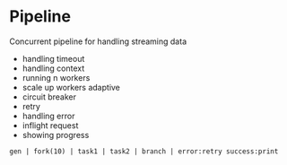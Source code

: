 # Pipeline

Concurrent pipeline for handling streaming data


- handling timeout
- handling context
- running n workers
- scale up workers adaptive
- circuit breaker
- retry
- handling error
- inflight request
- showing progress


```
gen | fork(10) | task1 | task2 | branch | error:retry success:print
```
